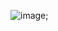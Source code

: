 ![image]("https://github.com/nihaoworld1997/nihaoworld1997.github.io/raw/master/v2-0d908510c96a1a5189dea6e55cce0002.jpg");

